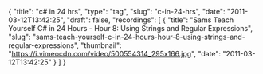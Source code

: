 {
  "title": "c# in 24 hrs",
  "type": "tag",
  "slug": "c-in-24-hrs",
  "date": "2011-03-12T13:42:25",
  "draft": false,
  "recordings": [
    {
      "title": "Sams Teach Yourself C# in 24 Hours - Hour 8: Using Strings and Regular Expressions",
      "slug": "sams-teach-yourself-c-in-24-hours-hour-8-using-strings-and-regular-expressions",
      "thumbnail": "https://i.vimeocdn.com/video/500554314_295x166.jpg",
      "date": "2011-03-12T13:42:25"
    }
  ]
}